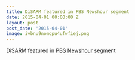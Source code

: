```yaml
---
title: DiSARM featured in PBS Newshour segment
date: 2015-04-01 00:00:00 Z
layout: post
post_date: '2015-04-01'
image: ivbnu9nomqpu4ufwfiej.png
---
```


DiSARM featured in [PBS Newshour](http://www.pbs.org/newshour/bb/maps-packed-data-help-scientists-fight-malaria/) segment
